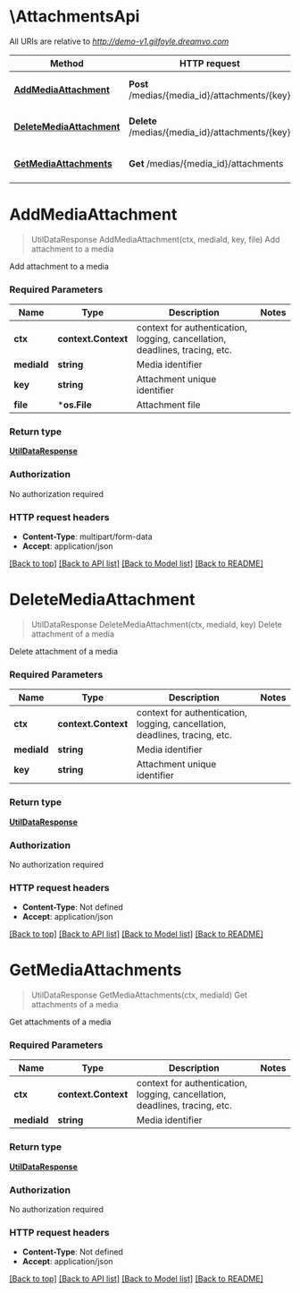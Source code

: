 # \AttachmentsApi

All URIs are relative to *http://demo-v1.gilfoyle.dreamvo.com*

Method | HTTP request | Description
------------- | ------------- | -------------
[**AddMediaAttachment**](AttachmentsApi.md#AddMediaAttachment) | **Post** /medias/{media_id}/attachments/{key} | Add attachment to a media
[**DeleteMediaAttachment**](AttachmentsApi.md#DeleteMediaAttachment) | **Delete** /medias/{media_id}/attachments/{key} | Delete attachment of a media
[**GetMediaAttachments**](AttachmentsApi.md#GetMediaAttachments) | **Get** /medias/{media_id}/attachments | Get attachments of a media


# **AddMediaAttachment**
> UtilDataResponse AddMediaAttachment(ctx, mediaId, key, file)
Add attachment to a media

Add attachment to a media

### Required Parameters

Name | Type | Description  | Notes
------------- | ------------- | ------------- | -------------
 **ctx** | **context.Context** | context for authentication, logging, cancellation, deadlines, tracing, etc.
  **mediaId** | **string**| Media identifier | 
  **key** | **string**| Attachment unique identifier | 
  **file** | ***os.File**| Attachment file | 

### Return type

[**UtilDataResponse**](util.DataResponse.md)

### Authorization

No authorization required

### HTTP request headers

 - **Content-Type**: multipart/form-data
 - **Accept**: application/json

[[Back to top]](#) [[Back to API list]](../README.md#documentation-for-api-endpoints) [[Back to Model list]](../README.md#documentation-for-models) [[Back to README]](../README.md)

# **DeleteMediaAttachment**
> UtilDataResponse DeleteMediaAttachment(ctx, mediaId, key)
Delete attachment of a media

Delete attachment of a media

### Required Parameters

Name | Type | Description  | Notes
------------- | ------------- | ------------- | -------------
 **ctx** | **context.Context** | context for authentication, logging, cancellation, deadlines, tracing, etc.
  **mediaId** | **string**| Media identifier | 
  **key** | **string**| Attachment unique identifier | 

### Return type

[**UtilDataResponse**](util.DataResponse.md)

### Authorization

No authorization required

### HTTP request headers

 - **Content-Type**: Not defined
 - **Accept**: application/json

[[Back to top]](#) [[Back to API list]](../README.md#documentation-for-api-endpoints) [[Back to Model list]](../README.md#documentation-for-models) [[Back to README]](../README.md)

# **GetMediaAttachments**
> UtilDataResponse GetMediaAttachments(ctx, mediaId)
Get attachments of a media

Get attachments of a media

### Required Parameters

Name | Type | Description  | Notes
------------- | ------------- | ------------- | -------------
 **ctx** | **context.Context** | context for authentication, logging, cancellation, deadlines, tracing, etc.
  **mediaId** | **string**| Media identifier | 

### Return type

[**UtilDataResponse**](util.DataResponse.md)

### Authorization

No authorization required

### HTTP request headers

 - **Content-Type**: Not defined
 - **Accept**: application/json

[[Back to top]](#) [[Back to API list]](../README.md#documentation-for-api-endpoints) [[Back to Model list]](../README.md#documentation-for-models) [[Back to README]](../README.md)

